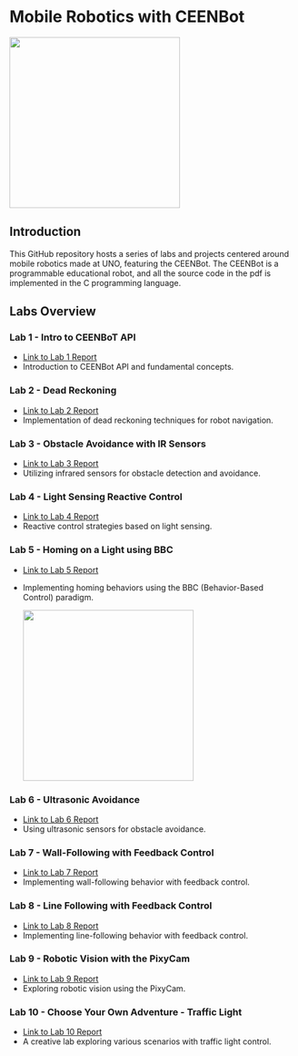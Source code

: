 # Mobile Robotics with CEENBot

<img src="https://stembots.com/wp-content/uploads/2019/02/webcontent.jpeg" height="300px">

## Introduction

This GitHub repository hosts a series of labs and projects centered around mobile robotics made at UNO, featuring the CEENBot. The CEENBot is a programmable educational robot, and all the source code in the pdf is implemented in the C programming language.

## Labs Overview

### Lab 1 - Intro to CEENBoT API
- [Link to Lab 1 Report](LAB%201%20-%20Intro%20to%20CEENBoT%20API.pdf)
- Introduction to CEENBot API and fundamental concepts.

### Lab 2 - Dead Reckoning
- [Link to Lab 2 Report](LAB%202%20-%20Dead%20Reckoning.pdf)
- Implementation of dead reckoning techniques for robot navigation.

### Lab 3 - Obstacle Avoidance with IR Sensors
- [Link to Lab 3 Report](LAB%203%20-%20Obstacle%20Avoidance%20with%20IR%20Sensors.pdf)
- Utilizing infrared sensors for obstacle detection and avoidance.

### Lab 4 - Light Sensing Reactive Control
- [Link to Lab 4 Report](LAB%204%20-%20Light%20Sensing%20Reactive%20Control.pdf)
- Reactive control strategies based on light sensing.

### Lab 5 - Homing on a Light using BBC
- [Link to Lab 5 Report](LAB%205%20-%20Homing%20on%20a%20Light%20using%20BBC.pdf)
- Implementing homing behaviors using the BBC (Behavior-Based Control) paradigm.

  <img src="https://media.springernature.com/lw685/springer-static/image/art%3A10.1186%2Fs41018-018-0045-4/MediaObjects/41018_2018_45_Fig6_HTML.png" height="300px">

### Lab 6 - Ultrasonic Avoidance
- [Link to Lab 6 Report](LAB%206%20-%20Ultrasonic%20Avoidance.pdf)
- Using ultrasonic sensors for obstacle avoidance.

### Lab 7 - Wall-Following with Feedback Control
- [Link to Lab 7 Report](LAB%207%20-%20Wall-Following%20with%20Feedback%20Control.pdf)
- Implementing wall-following behavior with feedback control.

### Lab 8 - Line Following with Feedback Control
- [Link to Lab 8 Report](LAB%208%20-%20Line%20Following%20with%20Feedback%20Control.pdf)
- Implementing line-following behavior with feedback control.

### Lab 9 - Robotic Vision with the PixyCam
- [Link to Lab 9 Report](LAB%209%20-%20Robotic%20Vision%20with%20the%20PixyCam.pdf)
- Exploring robotic vision using the PixyCam.

### Lab 10 - Choose Your Own Adventure - Traffic Light
- [Link to Lab 10 Report](LAB%2010%20-%20Choose%20Your%20Own%20Adventure%20-%20Trafic%20light.pdf)
- A creative lab exploring various scenarios with traffic light control.
